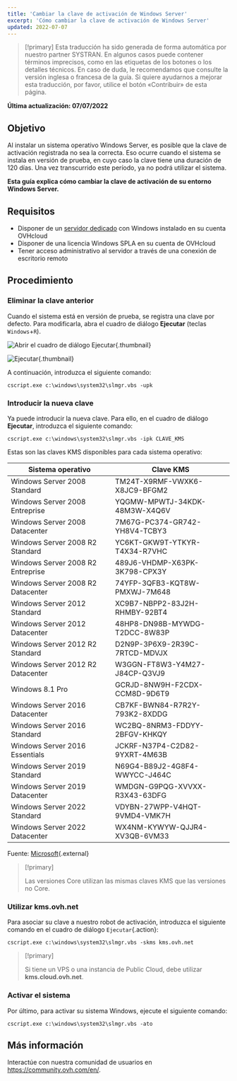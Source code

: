 ```yaml
---
title: 'Cambiar la clave de activación de Windows Server'
excerpt: 'Cómo cambiar la clave de activación de Windows Server'
updated: 2022-07-07
---
```


> [!primary]
> Esta traducción ha sido generada de forma automática por nuestro partner SYSTRAN. En algunos casos puede contener términos imprecisos, como en las etiquetas de los botones o los detalles técnicos. En caso de duda, le recomendamos que consulte la versión inglesa o francesa de la guía. Si quiere ayudarnos a mejorar esta traducción, por favor, utilice el botón «Contribuir» de esta página.
> 

**Última actualización: 07/07/2022**

## Objetivo

Al instalar un sistema operativo Windows Server, es posible que la clave de activación registrada no sea la correcta. Eso ocurre cuando el sistema se instala en versión de prueba, en cuyo caso la clave tiene una duración de 120 días. Una vez transcurrido este período, ya no podrá utilizar el sistema.

**Esta guía explica cómo cambiar la clave de activación de su entorno Windows Server.**


## Requisitos

- Disponer de un [servidor dedicado](https://www.ovhcloud.com/es-es/bare-metal/os/server-windows/) con Windows instalado en su cuenta OVHcloud
- Disponer de una licencia Windows SPLA en su cuenta de OVHcloud
- Tener acceso administrativo al servidor a través de una conexión de escritorio remoto


## Procedimiento

### Eliminar la clave anterior

Cuando el sistema está en versión de prueba, se registra una clave por defecto. Para modificarla, abra el cuadro de diálogo **Ejecutar** (teclas `Windows`+`R`).

![Abrir el cuadro de diálogo Ejecutar](images/executer.png){.thumbnail}


![Ejecutar](images/executer2.png){.thumbnail}

A continuación, introduzca el siguiente comando:

```
cscript.exe c:\windows\system32\slmgr.vbs -upk
```

### Introducir la nueva clave

Ya puede introducir la nueva clave. Para ello, en el cuadro de diálogo **Ejecutar**, introduzca el siguiente comando:

```
cscript.exe c:\windows\system32\slmgr.vbs -ipk CLAVE_KMS
```

Estas son las claves KMS disponibles para cada sistema operativo:

|Sistema operativo|Clave KMS|
|---|---|
|Windows Server 2008 Standard|TM24T-X9RMF-VWXK6-X8JC9-BFGM2|
|Windows Server 2008 Entreprise|YQGMW-MPWTJ-34KDK-48M3W-X4Q6V|
|Windows Server 2008 Datacenter|7M67G-PC374-GR742-YH8V4-TCBY3|
|Windows Server 2008 R2 Standard|YC6KT-GKW9T-YTKYR-T4X34-R7VHC|
|Windows Server 2008 R2 Entreprise|489J6-VHDMP-X63PK-3K798-CPX3Y|
|Windows Server 2008 R2 Datacenter|74YFP-3QFB3-KQT8W-PMXWJ-7M648|
|Windows Server 2012 Standard|XC9B7-NBPP2-83J2H-RHMBY-92BT4|
|Windows Server 2012 Datacenter|48HP8-DN98B-MYWDG-T2DCC-8W83P|
|Windows Server 2012 R2 Standard|D2N9P-3P6X9-2R39C-7RTCD-MDVJX|
|Windows Server 2012 R2 Datacenter|W3GGN-FT8W3-Y4M27-J84CP-Q3VJ9|
|Windows 8.1 Pro|GCRJD-8NW9H-F2CDX-CCM8D-9D6T9|
|Windows Server 2016 Datacenter|CB7KF-BWN84-R7R2Y-793K2-8XDDG|
|Windows Server 2016 Standard|WC2BQ-8NRM3-FDDYY-2BFGV-KHKQY|
|Windows Server 2016 Essentials|JCKRF-N37P4-C2D82-9YXRT-4M63B|
|Windows Server 2019 Standard|N69G4-B89J2-4G8F4-WWYCC-J464C|
|Windows Server 2019 Datacenter|WMDGN-G9PQG-XVVXX-R3X43-63DFG|
|Windows Server 2022 Standard|VDYBN-27WPP-V4HQT-9VMD4-VMK7H|
|Windows Server 2022 Datacenter|WX4NM-KYWYW-QJJR4-XV3QB-6VM33|

Fuente: [Microsoft](https://docs.microsoft.com/en-gb/windows-server/get-started/kmsclientkeys){.external}

> [!primary]
>
> Las versiones Core utilizan las mismas claves KMS que las versiones no Core.
> 


### Utilizar kms.ovh.net

Para asociar su clave a nuestro robot de activación, introduzca el siguiente comando en el cuadro de diálogo `Ejecutar`{.action}:

```
cscript.exe c:\windows\system32\slmgr.vbs -skms kms.ovh.net
```

> [!primary]
>
> Si tiene un VPS o una instancia de Public Cloud, debe utilizar **kms.cloud.ovh.net**.
> 

### Activar el sistema
Por último, para activar su sistema Windows, ejecute el siguiente comando:

```
cscript.exe c:\windows\system32\slmgr.vbs -ato
```

## Más información

Interactúe con nuestra comunidad de usuarios en <https://community.ovh.com/en/>.